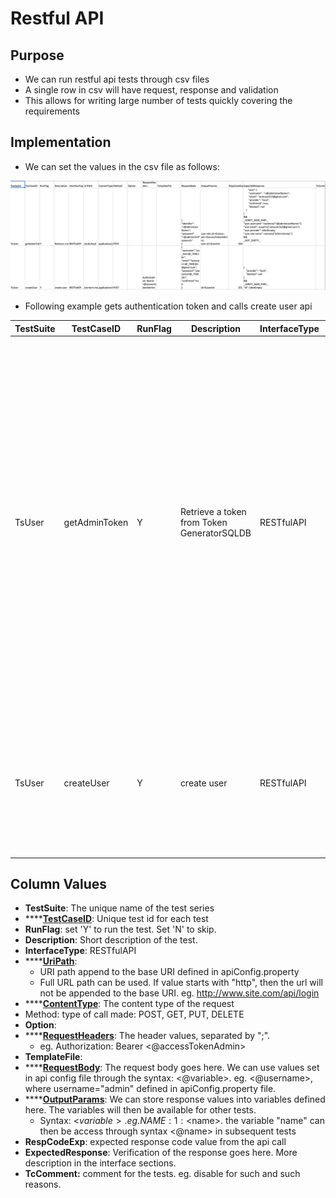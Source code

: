 # Restful API

## Purpose

* We can run restful api tests through csv files
* A single row in csv will have request, response and validation
* This allows for writing large number of tests quickly covering the requirements

## Implementation

* We can set the values in the csv file as follows:

![apiTestData/testCases/TestTestCases\_database.csv](<../../../.gitbook/assets/image (35).png>)

* Following example gets authentication token and calls create user api

| TestSuite | TestCaseID    | RunFlag | Description                                | InterfaceType | UriPath                                                  | ContentType                       | Method | Option | RequestHeader                             | TemplateFile | RequestBody                                                                                                                                                                         | OutputParam                                                                                   | RespCodeExp | ExpectedResponse                                                                                                                                                                                                                                                                                                                                                                                                                                                                                                                                          | TcComments |
| --------- | ------------- | ------- | ------------------------------------------ | ------------- | -------------------------------------------------------- | --------------------------------- | ------ | ------ | ----------------------------------------- | ------------ | ----------------------------------------------------------------------------------------------------------------------------------------------------------------------------------- | --------------------------------------------------------------------------------------------- | ----------- | --------------------------------------------------------------------------------------------------------------------------------------------------------------------------------------------------------------------------------------------------------------------------------------------------------------------------------------------------------------------------------------------------------------------------------------------------------------------------------------------------------------------------------------------------------- | ---------- |
| TsUser    | getAdminToken | Y       | Retrieve a token from Token GeneratorSQLDB | RESTfulAPI    | /auth/local                                              | application/json                  | Post   |        |                                           |              | <p>{</p><p>"identifier": "&#x3C;@adminUserName>",</p><p>"password": "&#x3C;@adminUserPassword>"</p><p>}</p>                                                                         | <p>user.role.id:&#x3C;$roles>; jwt:&#x3C;$accessTokenAdmin>;</p><p>user.id:&#x3C;$userId></p> | 200         | <p>{</p><p>       "user": {</p><p>        "username":  "&#x3C;@adminUserName>",</p><p>        "email": "autouser313@gmail.com",</p><p>        "provider": "local",</p><p>        "confirmed": true,</p><p>        "blocked": null</p><p>    }</p><p>}</p><p>&#x26;&#x26;</p><p>_VERIFY_JSON_PART_</p><p>"user.username":1: hasItems("&#x3C;@adminUserName>");</p><p>"user.email":1:: equalTo("autouser313@gmail.com");</p><p>"user.provider":1: isNotEmpty;</p><p>"user.role.name":1: contains("Administrator")</p><p>&#x26;&#x26; </p><p>_NOT_EMPTY_</p> |            |
| TsUser    | createUser    | Y       | create user                                | RESTfulAPI    | /content-manager/explorer/user/?source=users-permissions | application/x-www-form-urlencoded | Post   |        | Authorization: Bearer <@accessTokenAdmin> |              | <p>{</p><p>"username":"zzz_test&#x3C;@_TIME16>",</p><p>"email":"testuser+&#x3C;@_TIME16>@gmail.com",</p><p>"password":"password&#x3C;@_TIME16>",</p><p>"confirmed":true</p><p>}</p> | id:<$userId>                                                                                  | 201         | <p>{</p><p>    "provider": "local",</p><p>    "blocked": null</p><p>}</p><p>&#x26;&#x26;</p><p>_VERIFY_JSON_PART_</p><p>"id": isNotEmpty</p>                                                                                                                                                                                                                                                                                                                                                                                                              |            |

## Column Values

* **TestSuite**: The unique name of the test series
* ****[**TestCaseID**](https://docs.autonomx.io/service-level-testing/interface/rest-api/test-file/testcaseid): Unique test id for each test
* **RunFlag**: set 'Y' to run the test. Set 'N' to skip.
* **Description**: Short description of the test.
* **InterfaceType**: RESTfulAPI
* ****[**UriPath**](https://docs.autonomx.io/service-level-testing/interface/rest-api/test-file/uripath):&#x20;
  * URI path append to the base URI defined in apiConfig.property
  * Full URL path can be used. If value starts with "http", then the url will not be appended to the base URI. eg. http://www.site.com/api/login
* ****[**ContentType**](https://docs.autonomx.io/service-level-testing/interface/rest-api/test-file/contenttype): The content type of the request
* Method:  type of call made: POST, GET, PUT, DELETE
* **Option**:&#x20;
* ****[**RequestHeaders**](../../test-file/header.md): The header values, separated by ";".&#x20;
  * eg. Authorization: Bearer <@accessTokenAdmin>
* **TemplateFile**:&#x20;
* ****[**RequestBody**](https://docs.autonomx.io/service-level-testing/interface/rest-api/test-file/requestbody): The request body goes here. We can use values set in api config file through the syntax: <@variable>. eg. <@username>, where username="admin" defined in apiConfig.property file.
* ****[**OutputParams**](../../test-file/outputparam.md): We can store response values into variables defined here. The variables will then be available for other tests.
  * &#x20;Syntax: <$variable>. eg. NAME:1:<$name>. the variable "name" can then be access through syntax <@name> in subsequent tests
* **RespCodeExp**: expected response code value from the api call
* **ExpectedResponse**: Verification of the response goes here. More description in the interface sections.
* **TcComment:** comment for the tests. eg. disable for such and such reasons.

